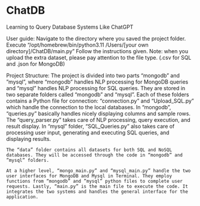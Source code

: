 # ChatDB
Learning to Query Database Systems Like ChatGPT

User guide:
Navigate to the directory where you saved the project folder.
Execute “/opt/homebrew/bin/python3.11 /Users/[your own directory]/ChatDB/main.py”
Follow the instructions given.
Note: when you upload the extra dataset, please pay attention to the file type. (.csv for SQL and .json for MongoDB)

Project Structure:
	The project is divided into two parts “mongodb” and ”mysql”, where “mongodb” handles NLP processing for MongoDB queries and “mysql” handles NLP processing for SQL queries. They are stored in two separate folders called “mongodb” and “mysql”. Each of these folders contains a Python file for connection: “connection.py” and “Upload_SQL.py” which handle the connection to the local databases. In “mongodb”, “queries.py” basically handles nicely displaying columns and sample rows. The “query_parser.py” takes care of NLP processing, query execution, and result display. In “mysql” folder, “SQL_Queries.py” also takes care of processing user input, generating and executing SQL queries, and displaying results.  

    The “data” folder contains all datasets for both SQL and NoSQL databases. They will be accessed through the code in “mongodb” and ”mysql” folders. 
    
	At a higher level, “mongo_main.py” and “mysql_main.py” handle the two user interfaces for MongoDB and Mysql in Terminal. They employ functions from “mongodb” and ”mysql” python files to complete user requests. Lastly, “main.py” is the main file to execute the code. It integrates the two systems and handles the general interface for the application. 
